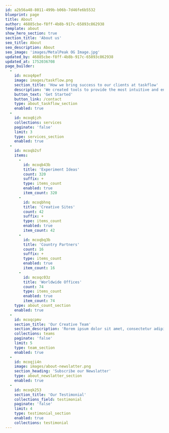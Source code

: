 ```yaml
---
id: a2b56a48-8011-499b-b06b-7d46fe6b5532
blueprint: page
title: About
author: 46885cbe-f8ff-4b8b-917c-65893c862938
template: about
show_hero_section: true
section_title: 'About us'
seo_title: About
seo_description: About
seo_image: 'images/MetalPeak OG Image.jpg'
updated_by: 46885cbe-f8ff-4b8b-917c-65893c862938
updated_at: 1752036708
page_builder:
  -
    id: mcoq4pef
    image: images/taskflow.png
    section_title: 'How we bring success to our clients at taskflow'
    description: 'We created tools to provide the most intuitive and enjoyable project management platform for our clients. We take the chores out of their work for them to focus on the actual work!'
    button_text: 'Get Started'
    button_link: /contact
    type: about_taskflow_section
    enabled: true
  -
    id: mcoq6jzh
    collections: services
    paginate: 'false'
    limit: 3
    type: services_section
    enabled: true
  -
    id: mcoqb2sf
    items:
      -
        id: mcoqb43b
        title: 'Experiment Ideas'
        count: 320
        suffix: +
        type: items_count
        enabled: true
        item_count: 320
      -
        id: mcoqbhnq
        title: 'Creative Sites'
        count: 42
        suffix: +
        type: items_count
        enabled: true
        item_count: 42
      -
        id: mcoqbq3b
        title: 'Country Partners'
        count: 16
        suffix: +
        type: items_count
        enabled: true
        item_count: 16
      -
        id: mcoqc03z
        title: 'Worldwide Offices'
        count: 74
        type: items_count
        enabled: true
        item_count: 74
    type: about_count_section
    enabled: true
  -
    id: mcoqcpmv
    section_title: 'Our Creative Team'
    section_description: 'Rorem ipsum dolor sit amet, consectetur adipiscing elit, sed do eiusmod tempor incididunt dolore magna aliqua. Quis ipsum suspendisse ultrices gravida'
    collections: teams
    paginate: 'false'
    limit: 5
    type: team_section
    enabled: true
  -
    id: mcoqji4n
    image: images/about-newslatter.png
    section_heading: 'Subscribe our Newslatter'
    type: about_newslatter_section
    enabled: true
  -
    id: mcoqk253
    section_title: 'Our Testimonial'
    collections_field: testimonial
    paginate: 'false'
    limit: 4
    type: testimonial_section
    enabled: true
    collections: testimonial
---
```

